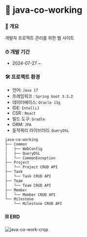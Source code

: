 # 🌿 java-co-working

### **🐶 개요**
개발자 프로젝트 관리를 위한 웹 사이트

### ⏱ **개발 기간**
- 2024-07-27 ~

### 🛠 **프로젝트 환경**
- 언어: `Java 17`
- 프레임워크 : `Spring boot 3.3.2`
- 데이터베이스: `Oracle 11g`
- IDE: `IntelliJ`
- CSR : `React`
- 빌드 도구: `Gradle`
- ORM: `JPA`
- 동적쿼리 라이브러리: `QueryDSL`

```bash
java-co-working
├── Common
│   ├── WebConfig
│   ├── QueryDSL
│   └── CommonException
├── Project
│   └── Project CRUD API
├── Task
│   └── Task CRUD API
├── Team
│   └── Team CRUD API
├── Member
│   └── Member CRUD API
└── Milestone
    └── Milestone CRUD API
``` 

### ⛓ **ERD**
![java-co-work-crop](https://github.com/user-attachments/assets/c43d7ee1-87f1-4cfa-8851-dac95b5570c9)
